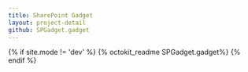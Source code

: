 ```yaml
---
title: SharePoint Gadget
layout: project-detail
github: SPGadget.gadget
---
```



{% if site.mode != 'dev' %}
{% octokit_readme SPGadget.gadget%}
{% endif %}
  



